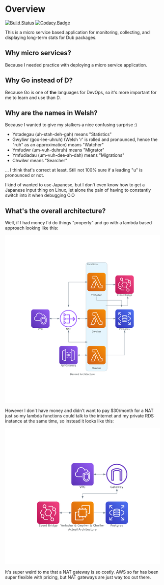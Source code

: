 # Overview

[![Build Status](https://ci.chatha.dev/api/badges/BradleyChatha/ystadegau/status.svg)](https://ci.chatha.dev/BradleyChatha/ystadegau)
[![Codacy Badge](https://api.codacy.com/project/badge/Grade/d6046bd475c444438dd059fd1dfc0743)](https://app.codacy.com/gh/BradleyChatha/ystadegau?utm_source=github.com&utm_medium=referral&utm_content=BradleyChatha/ystadegau&utm_campaign=Badge_Grade_Settings)

This is a micro service based application for monitoring, collecting, and displaying long-term stats for Dub packages.

## Why micro services?

Because I needed practice with deploying a micro service application.

## Why Go instead of D?

Because Go is one of **the** languages for DevOps, so it's more important for me to learn and use than D.

## Why are the names in Welsh?

Because I wanted to give my stalkers a nice confusing surprise :)

* Ystadegau (uh-stah-deh-gah) means "Statistics"
* Gwyliwr (goo-lee-uhruh) (Welsh 'r' is rolled and pronounced, hence the "ruh" as an approximation) means "Watcher"
* Ymfudwr (um-vuh-duhruh) means "Migrator"
* Ymfudiadau (um-vuh-dee-ah-dah) means "Migrations"
* Chwilwr means "Searcher"

... I think that's correct at least. Still not 100% sure if a leading "u" is pronounced or not.

I kind of wanted to use Japanese, but I don't even know how to get a Japanese input thing on Linux, let alone the pain of having
to constantly switch into it when debugging O.O

## What's the overall architecture?

Well, if I had money I'd do things "properly" and go with a lambda based approach looking like this:

![original_arch](cmd/diagram/desired.png)

However I don't have money and didn't want to pay $30/month for a NAT just so my lambda functions could talk to the internet and my
private RDS instance at the same time, so instead it looks like this:

![actual_arch](cmd/diagrams/../diagram/actual.png)

It's super weird to me that a NAT gateway is so costly. AWS so far has been super flexible with pricing, but NAT gateways are just way too out there.